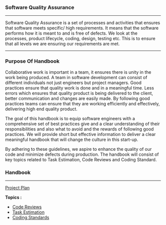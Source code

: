 ### Software Quality Assurance 

---

Software Quality Assurance is a set of processes and activities that ensures that software meets specific/ high requirements. It means that the software performs how it is meant to and is free of defects. We look at the processes, product lifecycle, coding, design, testing etc. This is to ensure that all levels we are ensuring our requirements are met.

--- 

### Purpose Of Handbook

Collaborative work is important in a team, it ensures there is unity in the work being produced. A team in software development can consist of different individuals not just engineers but project managers. Good practices ensure that quality work is done and in a meaningful time. Less errors which ensures that quality product is being delivered to the client, better communication and changes are easily made. By following good practices teams can ensure that they are working efficiently and effectively, delivering high end quality product.

The goal of this handbook is to equip software engineers with a comprehensive set of best practices give and a clear understanding of their responsibilities and also what to avoid and the rewards of following good practices. We will provide short but effective information to deliver a clear meaningful handbook that will change the culture in this start-up.

By adhering to these guidelines, we aspire to enhance the quality of our code and minimize defects during production.
The handbook will consist of key topics related to Task Estimation, Code Reviews and Coding Standard. 
 
### Handbook
____

[Project Plan](../CA1/ProjectPlan/plan.md)
 
**Topics :**

* [Code Reviews](../CA1/CodeReview/Introduction.md)
* [Task Estimation](../CA1/TaskEstimation/Introduction.md)
* [Coding Standards](../CA1/CodingStandards/Introduction.md)

